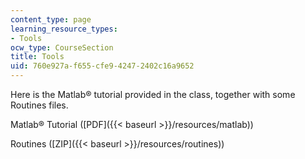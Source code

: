 ```yaml
---
content_type: page
learning_resource_types:
- Tools
ocw_type: CourseSection
title: Tools
uid: 760e927a-f655-cfe9-4247-2402c16a9652
---
```


Here is the Matlab® tutorial provided in the class, together with some Routines files.

Matlab® Tutorial ([PDF]({{< baseurl >}}/resources/matlab))

Routines ([ZIP]({{< baseurl >}}/resources/routines))
